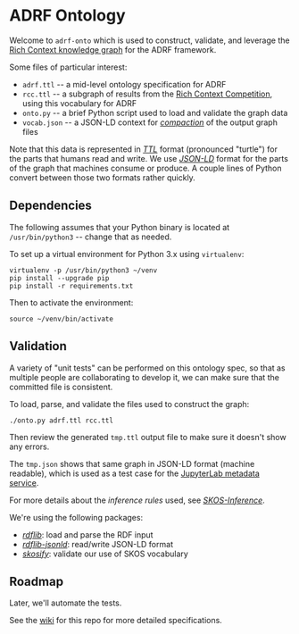 # ADRF Ontology

Welcome to `adrf-onto` which is used to construct, validate, and
leverage the [Rich Context knowledge graph](https://coleridgeinitiative.org/richcontext) for the ADRF framework.

Some files of particular interest:

  * `adrf.ttl` -- a mid-level ontology specification for ADRF
  * `rcc.ttl` -- a subgraph of results from the [Rich Context Competition](https://coleridgeinitiative.org/richcontextcompetition), using this vocabulary for ADRF
  * `onto.py` -- a brief Python script used to load and validate the graph data
  * `vocab.json` -- a JSON-LD context for [*compaction*](https://www.w3.org/TR/json-ld-api/#compaction) of the output graph files

Note that this data is represented in [*TTL*](https://www.w3.org/TR/turtle/) format
(pronounced "turtle") for the parts that humans read and write.
We use [*JSON-LD*](https://json-ld.org/) format for the parts of the graph that machines consume or produce.
A couple lines of Python convert between those two formats rather quickly.


## Dependencies

The following assumes that your Python binary is located at
`/usr/bin/python3` -- change that as needed.

To set up a virtual environment for Python 3.x using `virtualenv`:
```
virtualenv -p /usr/bin/python3 ~/venv
pip install --upgrade pip
pip install -r requirements.txt
```

Then to activate the environment:
```
source ~/venv/bin/activate
```


## Validation

A variety of "unit tests" can be performed on this ontology spec, so
that as multiple people are collaborating to develop it, we can make
sure that the committed file is consistent.

To load, parse, and validate the files used to construct the graph:

```
./onto.py adrf.ttl rcc.ttl
```

Then review the generated `tmp.ttl` output file to make sure it
doesn't show any errors.

The `tmp.json` shows that same graph in JSON-LD format (machine
readable), which is used as a test case for the [JupyterLab metadata service](https://github.com/jupyterlab/jupyterlab-metadata-service/issues/23#issuecomment-506786436).

For more details about the *inference rules* used, see
[*SKOS-Inference*](https://github.com/NatLibFi/Skosify/wiki/SKOS-Inference).

We're using the following packages:

  * [*rdflib*](https://rdflib.readthedocs.io/): load and parse the RDF input
  * [*rdflib-jsonld*](https://github.com/RDFLib/rdflib-jsonld): read/write JSON-LD format
  * [*skosify*](https://skosify.readthedocs.io/): validate our use of SKOS vocabulary


## Roadmap

Later, we'll automate the tests.

See the [wiki](https://github.com/Coleridge-Initiative/adrf-onto/wiki) for this repo for more detailed specifications.
